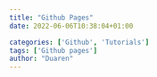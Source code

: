 ```yaml
---
title: "Github Pages"
date: 2022-06-06T10:38:04+01:00

categories: ['Github', 'Tutorials']
tags: ['Github pages']
author: "Duaren"
---
```


